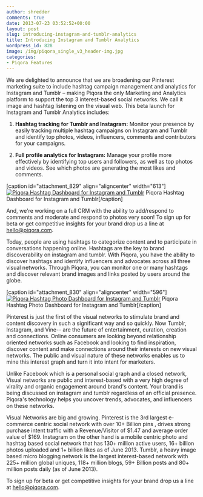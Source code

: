 ```yaml
---
author: shredder
comments: true
date: 2013-07-23 03:52:52+00:00
layout: post
slug: introducing-instagram-and-tumblr-analytics
title: Introducing Instagram and Tumblr Analytics
wordpress_id: 828
image: /img/piqora_single_v3_header-img.jpg
categories:
- Piqora Features
---
```


We are delighted to announce that we are broadening our Pinterest marketing suite to include hashtag campaign management and analytics for Instagram and Tumblr – making Piqora the only Marketing and Analytics platform to support the top 3 interest-based social networks. We call it image and hashtag listening on the visual web. This beta launch for Instagram and Tumblr Analytics includes:



	
  1. **Hashtag tracking for Tumblr and Instagram:** Monitor your presence by easily tracking multiple hashtag campaigns on Instagram and Tumblr and identify top photos, videos, influencers, comments and contributors for your campaigns.

	
  2. **Full profile analytics for Instagram:** Manage your profile more effectively by identifying top users and followers, as well as top photos and videos. See which photos are generating the most likes and comments.


[caption id="attachment_829" align="aligncenter" width="613"][![Piqora Hashtag Dashboard for Instagram and Tumblr](http://blog.piqora.com/wp-content/uploads/2013/07/hashtagdeep.png)](http://blog.piqora.com/wp-content/uploads/2013/07/hashtagdeep.png) Piqora Hashtag Dashboard for Instagram and Tumblr[/caption]

And, we're working on a full CRM with the ability to add/respond to comments and moderate and respond to photos very soon! To sign up for beta or get competitive insights for your brand drop us a line at hello@piqora.com.

Today, people are using hashtags to categorize content and to participate in conversations happening online. Hashtags are the key to brand discoverability on instagram and tumblr. With Piqora, you have the ability to discover hashtags and identify influencers and advocates across all three visual networks. Through Piqora, you can monitor one or many hashtags and discover relevant brand images and links posted by users around the globe.

[caption id="attachment_830" align="aligncenter" width="596"][![Piqora Hashtag Photo Dashboard for Instagram and Tumblr](http://blog.piqora.com/wp-content/uploads/2013/07/photos-dashboard.png)](http://blog.piqora.com/wp-content/uploads/2013/07/photos-dashboard.png) Piqora Hashtag Photo Dashboard for Instagram and Tumblr[/caption]

Pinterest is just the first of the visual networks to stimulate brand and content discovery in such a significant way and so quickly. Now Tumblr, Instagram, and Vine-- are the future of entertainment, curation, creation and connections. Online consumers are looking beyond relationship oriented networks such as Facebook and looking to find inspiration, discover content and make connections around their interests on new visual networks. The public and visual nature of these networks enables us to mine this interest graph and turn it into intent for marketers.

Unlike Facebook which is a personal social graph and a closed network, Visual networks are public and interest-based with a very high degree of virality and organic engagement around brand's content. Your brand is being discussed on instagram and tumblr regardless of an official presence. Piqora's technology helps you uncover trends, advocates, and influencers on these networks.

Visual Networks are big and growing. Pinterest is the 3rd largest e-commerce centric social network with over 10+ Billion pins , drives strong purchase intent traffic with a Revenue/Visitor of $1.47 and average order value of $169. Instagram on the other hand is a mobile centric photo and hashtag based social network that has 130+ million active users, 16+ billion photos uploaded and 1+ billion likes as of June 2013. Tumblr, a heavy image based micro blogging network is the largest interest-based network with 225+ million global uniques, 118+ million blogs, 59+ Billion posts and 80+ million posts daily (as of June 2013).

To sign up for beta or get competitive insights for your brand drop us a line at hello@piqora.com.
